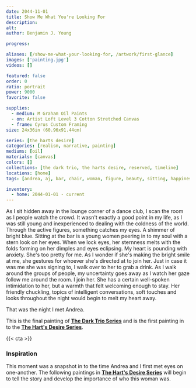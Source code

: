 ```yaml
---
date: 2044-11-01
title: Show Me What You're Looking For
description: 
alt: 
author: Benjamin J. Young

progress: 

aliases: [/show-me-what-your-looking-for, /artwork/first-glance]
images: ['painting.jpg']
videos: []

featured: false
order: 0
ratio: portrait
power: 9000
favorite: false

supplies:
  - medium: M Graham Oil Paints
  - on: Artist Loft Level 3 Cotton Stretched Canvas
  - frame: Cyrus Custom Framing
size: 24x36in (60.96x91.44cm)

series: [the harts desire]
categories: [realism, narrative, painting]
mediums: [oil]
materials: [canvas]
colors: []
collections: [the dark trio, the harts desire, reserved, timeline]
locations: [home]
tags: [andrea, aj, bar, chair, woman, figure, beauty, sitting, happiness, true, love, flirting, number two]

inventory:
  - home: 2044-01-01 - current
---
```


As I sit hidden away in the lounge corner of a dance club, I scan the room as I people watch the crowd. It wasn't exactly a good point in my life, as I was still young and inexperienced to dealing with the coldness of the world. Through the active figures, something catches my eyes. A shimmer of bright blue. Sitting at the bar is a young women peering in to my soul with a stern look on her eyes. When we lock eyes, her sternness melts with the folds forming on her dimples and eyes eclipsing. My heart is pounding with anxiety. She's too pretty for me. As I wonder if she's making the bright smile at me, she gestures for whoever she's directed at to join her. Just in case it was me she was signing to, I walk over to her to grab a drink. As I walk around the groups of people, my uncertainty goes away as I watch her gaze follow me around the room. I join her. She has a certain well-spoken intimidation to her, but a warmth that felt welcoming enough to stay. Her friendly chuckling, topics of intelligent conversations, soft touches and looks throughout the night would begin to melt my heart away.

<!--more-->

That was the night I met Andrea.

This is the final painting of **[The Dark Trio Series](/collections/the-dark-trie)** and is the first painting in to the **[The Hart's Desire Series](/collections/the-harts-desire)**.

{{< cta >}}

### Inspiration ###

This moment was a snapshot in to the time Andrea and I first met eyes on one-another. The following paintings in **[The Hart's Desire Series](/collections/the-harts-desire)** will begin to tell the story and develop the importance of who this woman was.